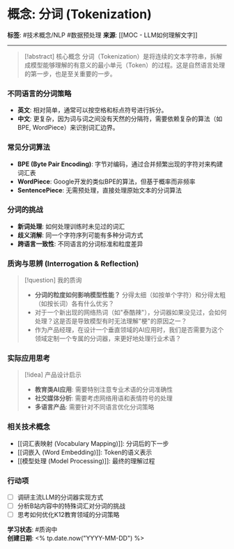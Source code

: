 # 概念: 分词 (Tokenization)

**标签**: #技术概念/NLP #数据预处理
**来源**: [[MOC - LLM如何理解文字]]

---

> [!abstract] 核心概念
> 分词（Tokenization）是将连续的文本字符串，拆解成模型能够理解的有意义的最小单元（Token）的过程。这是自然语言处理的第一步，也是至关重要的一步。

### 不同语言的分词策略
- **英文**: 相对简单，通常可以按空格和标点符号进行拆分。
- **中文**: 更复杂，因为词与词之间没有天然的分隔符，需要依赖复杂的算法（如BPE, WordPiece）来识别词汇边界。

### 常见分词算法
- **BPE (Byte Pair Encoding)**: 字节对编码，通过合并频繁出现的字符对来构建词汇表
- **WordPiece**: Google开发的类似BPE的算法，但基于概率而非频率
- **SentencePiece**: 无需预处理，直接处理原始文本的分词算法

### 分词的挑战
- **新词处理**: 如何处理训练时未见过的词汇
- **歧义消解**: 同一个字符序列可能有多种分词方式
- **跨语言一致性**: 不同语言的分词标准和粒度差异

### 质询与思辨 (Interrogation & Reflection)
> [!question] 我的质询
> - **分词的粒度如何影响模型性能？** 分得太细（如按单个字符）和分得太粗（如按长词）各有什么优劣？
> - 对于一个新出现的网络热词（如"泰酷辣"），分词器如果没见过，会如何处理？这是否是导致模型有时无法理解"梗"的原因之一？
> - 作为产品经理，在设计一个垂直领域的AI应用时，我们是否需要为这个领域定制一个专属的分词器，来更好地处理行业术语？

### 实际应用思考
> [!idea] 产品设计启示
> - **教育类AI应用**: 需要特别注意专业术语的分词准确性
> - **社交媒体分析**: 需要考虑网络用语和表情符号的处理
> - **多语言产品**: 需要针对不同语言优化分词策略

### 相关技术概念
- [[词汇表映射 (Vocabulary Mapping)]]: 分词后的下一步
- [[词嵌入 (Word Embedding)]]: Token的语义表示
- [[模型处理 (Model Processing)]]: 最终的理解过程

### 行动项
- [ ] 调研主流LLM的分词器实现方式
- [ ] 分析B站内容中的特殊词汇对分词的挑战
- [ ] 思考如何优化K12教育领域的分词策略

**学习状态**: #质询中  
**创建日期**: <% tp.date.now("YYYY-MM-DD") %>